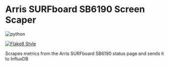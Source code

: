 # Arris SURFboard SB6190 Screen Scaper

![python](https://img.shields.io/badge/Python-FFD43B?style=for-the-badge&logo=python&logoColor=blue)

[![Flake8 Style](https://github.com/MattKempfert/arris-sb6190-scraper/actions/workflows/testing.yml/badge.svg)](https://github.com/MattKempfert/arris-sb6190-scraper/actions/workflows/testing.yml)

Scrapes metrics from the Arris SURFboard SB6190 status page and sends it to InfluxDB

